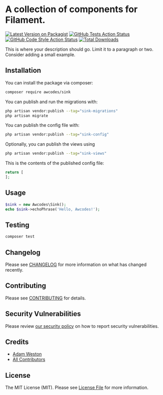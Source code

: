 # A collection of components for Filament.

[![Latest Version on Packagist](https://img.shields.io/packagist/v/awcodes/sink.svg?style=flat-square)](https://packagist.org/packages/awcodes/sink)
[![GitHub Tests Action Status](https://img.shields.io/github/actions/workflow/status/awcodes/sink/run-tests.yml?branch=main&label=tests&style=flat-square)](https://github.com/awcodes/sink/actions?query=workflow%3Arun-tests+branch%3Amain)
[![GitHub Code Style Action Status](https://img.shields.io/github/actions/workflow/status/awcodes/sink/fix-php-code-style-issues.yml?branch=main&label=code%20style&style=flat-square)](https://github.com/awcodes/sink/actions?query=workflow%3A"Fix+PHP+code+style+issues"+branch%3Amain)
[![Total Downloads](https://img.shields.io/packagist/dt/awcodes/sink.svg?style=flat-square)](https://packagist.org/packages/awcodes/sink)



This is where your description should go. Limit it to a paragraph or two. Consider adding a small example.

## Installation

You can install the package via composer:

```bash
composer require awcodes/sink
```

You can publish and run the migrations with:

```bash
php artisan vendor:publish --tag="sink-migrations"
php artisan migrate
```

You can publish the config file with:

```bash
php artisan vendor:publish --tag="sink-config"
```

Optionally, you can publish the views using

```bash
php artisan vendor:publish --tag="sink-views"
```

This is the contents of the published config file:

```php
return [
];
```

## Usage

```php
$sink = new Awcodes\Sink();
echo $sink->echoPhrase('Hello, Awcodes!');
```

## Testing

```bash
composer test
```

## Changelog

Please see [CHANGELOG](CHANGELOG.md) for more information on what has changed recently.

## Contributing

Please see [CONTRIBUTING](.github/CONTRIBUTING.md) for details.

## Security Vulnerabilities

Please review [our security policy](../../security/policy) on how to report security vulnerabilities.

## Credits

- [Adam Weston](https://github.com/awcodes)
- [All Contributors](../../contributors)

## License

The MIT License (MIT). Please see [License File](LICENSE.md) for more information.
